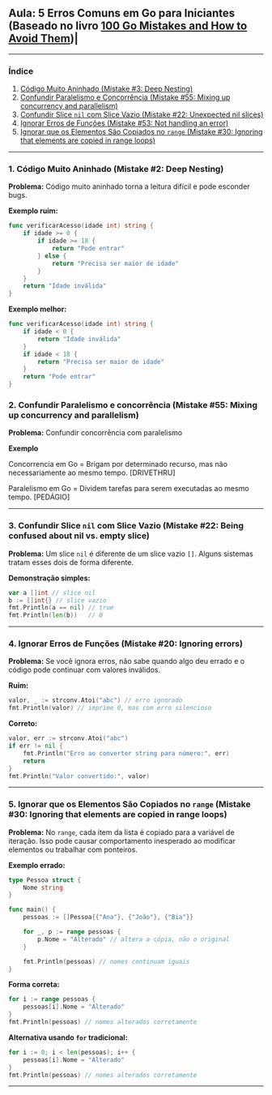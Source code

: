 ## Aula: 5 Erros Comuns em Go para Iniciantes (Baseado no livro [100 Go Mistakes and How to Avoid Them](https://100go.co/))|

---

### Índice

1. [Código Muito Aninhado (Mistake #3: Deep Nesting)](https://100go.co/#unnecessary-nested-code-2)
2. [Confundir Paralelismo e Concorrência (Mistake #55: Mixing up concurrency and parallelism)](https://100go.co/mistakes/55)
3. [Confundir Slice `nil` com Slice Vazio (Mistake #22: Unexpected nil slices)](https://100go.co/#being-confused-about-nil-vs-empty-slice-22)
4. [Ignorar Erros de Funções (Mistake #53: Not handling an error)](https://100go.co/#not-handling-an-error-53)
5. [Ignorar que os Elementos São Copiados no `range` (Mistake #30: Ignoring that elements are copied in range loops)](https://100go.co/#ignoring-that-elements-are-copied-in-range-loops-30)

---

### 1. Código Muito Aninhado (Mistake #2: Deep Nesting)
**Problema:** Código muito aninhado torna a leitura difícil e pode esconder bugs.

**Exemplo ruim:**

```go
func verificarAcesso(idade int) string {
    if idade >= 0 {
        if idade >= 18 {
            return "Pode entrar"
        } else {
            return "Precisa ser maior de idade"
        }
    }
    return "Idade inválida"
}
```

**Exemplo melhor:**

```go
func verificarAcesso(idade int) string {
    if idade < 0 {
        return "Idade inválida"
    }
    if idade < 18 {
        return "Precisa ser maior de idade"
    }
    return "Pode entrar"
}
```

### 2. Confundir Paralelismo e concorrência (Mistake #55: Mixing up concurrency and parallelism)

**Problema:** Confundir concorrência com paralelismo

**Exemplo**

Concorrencia em Go = Brigam por determinado recurso, mas não necessariamente ao mesmo tempo. [DRIVETHRU]

Paralelismo em Go = Dividem tarefas para serem executadas ao mesmo tempo. [PEDÁGIO]


---

### 3. Confundir Slice `nil` com Slice Vazio (Mistake #22: Being confused about nil vs. empty slice)

**Problema:** Um slice `nil` é diferente de um slice vazio `[]`. Alguns sistemas tratam esses dois de forma diferente.

**Demonstração simples:**

```go
var a []int // slice nil
b := []int{} // slice vazio
fmt.Println(a == nil) // true
fmt.Println(len(b))   // 0
```

---

### 4. Ignorar Erros de Funções (Mistake #20: Ignoring errors)

**Problema:** Se você ignora erros, não sabe quando algo deu errado e o código pode continuar com valores inválidos.

**Ruim:**

```go
valor, _ := strconv.Atoi("abc") // erro ignorado
fmt.Println(valor) // imprime 0, mas com erro silencioso
```

**Correto:**

```go
valor, err := strconv.Atoi("abc")
if err != nil {
    fmt.Println("Erro ao converter string para número:", err)
    return
}
fmt.Println("Valor convertido:", valor)
```

---

### 5. Ignorar que os Elementos São Copiados no `range` (Mistake #30: Ignoring that elements are copied in range loops)

**Problema:** No `range`, cada item da lista é copiado para a variável de iteração. Isso pode causar comportamento inesperado ao modificar elementos ou trabalhar com ponteiros.

**Exemplo errado:**

```go
type Pessoa struct {
    Nome string
}

func main() {
    pessoas := []Pessoa{{"Ana"}, {"João"}, {"Bia"}}

    for _, p := range pessoas {
        p.Nome = "Alterado" // altera a cópia, não o original
    }

    fmt.Println(pessoas) // nomes continuam iguais
}
```

**Forma correta:**

```go
for i := range pessoas {
    pessoas[i].Nome = "Alterado"
}
fmt.Println(pessoas) // nomes alterados corretamente
```

**Alternativa usando `for` tradicional:**

```go
for i := 0; i < len(pessoas); i++ {
    pessoas[i].Nome = "Alterado"
}
fmt.Println(pessoas) // nomes alterados corretamente
```

---
